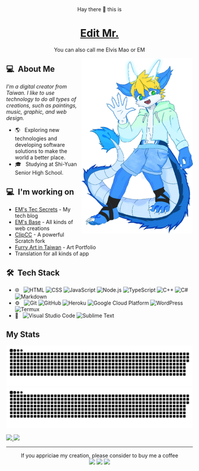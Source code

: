 
<div align=center>
Hay there 👋 this is
  
# [Edit Mr.](http://edit-mr.github.io)
You can also call me Elvis Mao or EM
</div>
<img src="https://raw.githubusercontent.com/Edit-Mr/Edit-Mr/main/eden.png" align="right" width="300px">

## 💻 &nbsp;About Me 
*I'm a digital creator from Taiwan. I like to use technology to do all types of creations, such as paintings, music, graphic, and web design.*
- 🌎 &nbsp; Exploring new technologies and developing software solutions to make the world a better place.
- 🎓 &nbsp; Studying at Shi-Yuan Senior High School.

## 💻 &nbsp;I'm working on
- [EM's Tec Secrets](http://em-tec.github.io/) - My tech blog
- [EM's Base](https://edit-mr.github.io/) - All kinds of web creations
- [ClipCC](https://github.com/Clipteam/clipcc-gui) - A powerful Scratch fork
- [Furry Art in Taiwan](https://github.com/FurryArt-TW) - Art Portfolio
- Translation for all kinds of app


## 🛠 &nbsp;Tech Stack
- 🌐 &nbsp;
  ![HTML](https://img.shields.io/badge/-HTML-333333?style=flat&logo=HTML5)
  ![CSS](https://img.shields.io/badge/-CSS-333333?style=flat&logo=CSS3&logoColor=1572B6)
  ![JavaScript](https://img.shields.io/badge/-JavaScript-333333?style=flat&logo=javascript)
  ![Node.js](https://img.shields.io/badge/-Node.js-333333?style=flat&logo=node.js)
  ![TypeScript](https://img.shields.io/badge/-TypeScript-333333?style=flat&logo=typescript)
  ![C++](https://img.shields.io/badge/-C++-333333?style=flat&logo=C)
  ![C#](https://img.shields.io/badge/-C%23-333333?style=flat&logo=c#)
  ![Markdown](https://img.shields.io/badge/-Markdown-333333?style=flat&logo=markdown)
- ⚙️ &nbsp;
  ![Git](https://img.shields.io/badge/-Git-333333?style=flat&logo=git)
  ![GitHub](https://img.shields.io/badge/-GitHub-333333?style=flat&logo=github)
  ![Heroku](https://img.shields.io/badge/-Heroku-333333?style=flat&logo=heroku)
  ![Google Cloud Platform](https://img.shields.io/badge/-Google_Cloud_Platform-333333?style=flat&logo=google-cloud)
  ![WordPress](https://img.shields.io/badge/-WordPress-333333?style=flat&logo=wordpress)
  ![Termux](https://img.shields.io/badge/-Termux-333333?style=flat&logo=termux)
- 🔧 &nbsp;
  ![Visual Studio Code](https://img.shields.io/badge/-Visual%20Studio%20Code-333333?style=flat&logo=visual-studio-code&logoColor=007ACC)
  ![Sublime Text](https://img.shields.io/badge/-Sublime%20Text-333333?style=flat&logo=sublime-text)

## My Stats
<p>
  
![GitHub Snake Light](https://raw.githubusercontent.com/Edit-Mr/Edit-Mr/output/github-contribution-grid-snake.svg#gh-light-mode-only)
![GitHub Snake dark](https://raw.githubusercontent.com/Edit-Mr/Edit-Mr/output/github-contribution-grid-snake-dark.svg#gh-dark-mode-only)
  
<a href="https://github.com/Edit-Mr">
  <img height="180em" src="https://github-readme-stats.vercel.app/api?username=Edit-Mr&show_icons=true&theme=radical" />
  <img height="180em" src="https://github-readme-stats-eight-theta.vercel.app/api/top-langs/?username=Edit-Mr&theme=radical&layout=compact&exclude_lang=java+r" />
</a>
</p>
  
*****
  
<p align="center">
If you appriciae my creation, please consider to buy me a coffee<br />
<a href="mailto:elvismao@ctemplar.com"><img src="https://img.shields.io/badge/-elvismao@ctemplar.com-D14836?style=flat-square&logo=Gmail&logoColor=white"/></a>
<a href="https://www.paypal.me/elvismao"><img src="https://img.shields.io/badge/-elvismao.070512@gmail.com-169BD7?style=flat-square&logo=PayPal&logoColor=white"/></a>
<img src="https://komarev.com/ghpvc/?username=edit-mr&style=flat-square"/>
</p>

